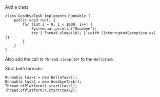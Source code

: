 Add a class

    class GoodbyeTask implements Runnable {
        public void run() {
            for (int i = 0; i < 1000; i++) {
                System.out.println("Goodbye");
                try { Thread.sleep(10); } catch (InterruptedException ex) {}
            } 
        }
    }

Also add the call to `Thread.sleep(10)` to the `HelloTask`. 

Start both threads:

    Runnable task1 = new HelloTask();
    Runnable task2 = new GoodbyeTask();
    Thread.ofPlatform().start(task1);
    Thread.ofPlatform().start(task2);
